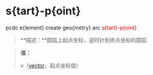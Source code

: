 # s{tart}-p{oint}
pcdc e{lement} create geo{metry} arc <span style='color: red;'>s{tart}-p{oint}</span>
> **描述：**圆弧上起点坐标，逆时针到终点坐标的圆弧

> 
> **值：**
> 
> v（[vector](数据类型/vector/)，起点坐标值）

